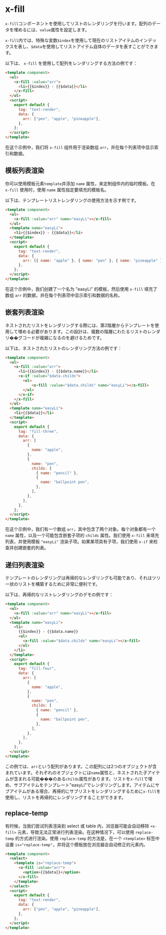 # x-fill

`x-fill`コンポーネントを使用してリストのレンダリングを行います。配列のデータを埋めるには、`value`属性を設定します。

`x-fill`内では、特殊な変数`$index`を使用して現在のリストアイテムのインデックスを表し、`$data`を使用してリストアイテム自体のデータを表すことができます。

以下は、 `x-fill` を使用して配列をレンダリングする方法の例です：

<comp-viewer comp-name="text-render">

```html
<template component>
  <ul>
    <x-fill :value="arr">
      <li>{{$index}} - {{$data}}</li>
    </x-fill>
  </ul>
  <script>
    export default {
      tag: "text-render",
      data: {
        arr: ["pen", "apple", "pineapple"],
      },
    };
  </script>
</template>
```

</comp-viewer>

在这个示例中，我们将 `x-fill` 组件用于渲染数组 `arr`，并在每个列表项中显示索引和数据。

## 模板列表渲染

你可以使用模板元素`template`并添加 `name` 属性，来定制组件内的临时模板。在 `x-fill` 使用时，使用 `name` 属性指定要填充的模板名。

以下は、テンプレートリストレンダリングの使用方法を示す例です。

<comp-viewer comp-name="text-render">

```html
<template component>
  <ul>
    <x-fill :value="arr" name="easyLi"></x-fill>
  </ul>
  <template name="easyLi">
    <li>{{$index}} - {{$data}}</li>
  </template>
  <script>
    export default {
      tag: "text-render",
      data: {
        arr: [{ name: "apple" }, { name: "pen" }, { name: "pineapple" }],
      },
    };
  </script>
</template>
```

</comp-viewer>

在这个示例中，我们创建了一个名为 "easyLi" 的模板，然后使用 `x-fill` 填充了数组 `arr` 的数据，并在每个列表项中显示索引和数据的名称。

## 嵌套列表渲染

ネストされたリストをレンダリングする際には、第2階層からテンプレートを使用して埋める必要があります。この設計は、複数の階層にわたるリストのレンダリ��グコードが複雑になるのを避けるためです。

以下は、ネストされたリストのレンダリング方法の例です：

<comp-viewer comp-name="fill-three">

```html
<template component>
  <ul>
    <x-fill :value="arr">
      <li>{{$index}} - {{$data.name}}</li>
      <x-if :value="$data.childs">
        <ol>
            <x-fill :value="$data.childs" name="easyLi"></x-fill>
        </ol>
      </x-if>
    </x-fill>
  </ul>
  <template name="easyLi">
    <li>{{$data}}</li>
  </template>
  <script>
    export default {
      tag: "fill-three",
      data: {
        arr: [
          {
            name: "apple",
          },
          {
            name: "pen",
            childs: [
              { name: "pencil" },
              {
                name: "ballpoint pen",
              },
            ],
          },
        ],
      },
    };
  </script>
</template>
```

</comp-viewer>

在这个示例中，我们有一个数组 `arr`，其中包含了两个对象。每个对象都有一个 `name` 属性，以及一个可能包含嵌套子项的 `childs` 属性。我们使用 `x-fill` 来填充列表，并使用模板 `"easyLi"` 渲染子项。如果某项具有子项，我们使用 `x-if` 来检查并创建嵌套的列表。

## 递归列表渲染

テンプレートのレンダリングは再帰的なレンダリングも可能であり、それはツリー状のリストを構築するために非常に便利です。

以下は、再帰的なリストレンダリングのデモの例です：

<comp-viewer comp-name="fill-four">

```html
<template component>
  <ul>
    <x-fill :value="arr" name="easyLi"></x-fill>
  </ul>
  <template name="easyLi">
    <li>
      {{$index}} - {{$data.name}}
      <ul>
        <x-fill :value="$data.childs" name="easyLi"></x-fill>
      </ul>
    </li>
  </template>
  <script>
    export default {
      tag: "fill-four",
      data: {
        arr: [
          {
            name: "apple",
          },
          {
            name: "pen",
            childs: [
              { name: "pencil" },
              {
                name: "ballpoint pen",
              },
            ],
          },
        ],
      },
    };
  </script>
</template>
```

</comp-viewer>

この例では、`arr`という配列があります。この配列には2つのオブジェクトが含まれています。それぞれのオブジェクトには`name`属性と、ネストされた子アイテムが含まれる可能���のある`childs`属性があります。リストを`x-fill`で埋め、サブアイテムをテンプレート"easyLi"でレンダリングします。アイテムにサブアイテムがある場合、再帰的にサブリストをレンダリングするために`x-fill`を使用し、リストを再帰的にレンダリングすることができます。

## replace-temp

有时候，当我们尝试列表渲染到 select 或 table 内，浏览器可能会自动移除 `<x-fill>` 元素，导致无法正常进行列表渲染。在这种情况下，可以使用 `replace-temp` 的方式进行渲染。使用 `replace-temp` 的方法是，在一个 `<template>` 标签中设置 `is="replace-temp"`，并将这个模板放在浏览器会自动修正的元素内。

<comp-viewer comp-name="text-render">

```html
<template component>
  <select>
    <template is="replace-temp">
      <x-fill :value="arr">
        <option>{{$data}}</option>
      </x-fill>
    </template>
  </select>
  <script>
    export default {
      tag: "text-render",
      data: {
        arr: ["pen", "apple", "pineapple"],
      },
    };
  </script>
</template>
```

</comp-viewer>

